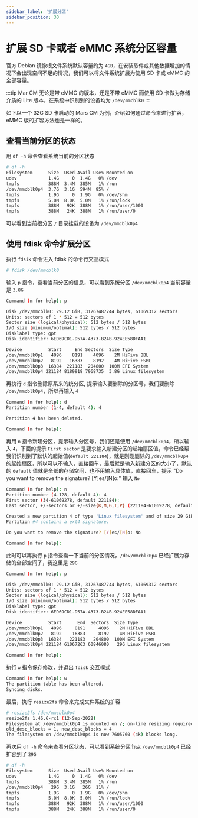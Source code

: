 ```yaml
---
sidebar_label: '扩展分区'
sidebar_position: 30
---
```


# 扩展 SD 卡或者 eMMC 系统分区容量

官方 Debian 镜像根文件系统默认容量约为 `4GB`，在安装软件或其他数据增加的情况下会出现空间不足的情况，我们可以将文件系统扩展为使用 SD 卡或 eMMC 的全部容量。

:::tip
Mar CM 无论是带 eMMC 的版本，还是不带 eMMC 而使用 SD 卡做为存储介质的 Lite 版本，在系统中识别到的设备均为 `/dev/mmcblk0`
:::

如下以一个 32G SD 卡启动的 Mars CM 为例，介绍如何通过命令来进行扩容，eMMC 版的扩容方法也是一样的。

## 查看当前分区的状态

用 `df -h` 命令查看系统当前的分区状态

```bash
# df -h
Filesystem      Size  Used Avail Use% Mounted on
udev            1.4G     0  1.4G   0% /dev
tmpfs           388M  3.4M  385M   1% /run
/dev/mmcblk0p4  3.7G  3.1G  594M  85% /
tmpfs           1.9G     0  1.9G   0% /dev/shm
tmpfs           5.0M  8.0K  5.0M   1% /run/lock
tmpfs           388M   92K  388M   1% /run/user/1000
tmpfs           388M   24K  388M   1% /run/user/0
```

可以看到当前根分区 `/` 目录挂载的设备为 `/dev/mmcblk0p4`

## 使用 fdisk 命令扩展分区

执行 `fdsik` 命令进入 fdisk 的命令行交互模式

```bash
# fdisk /dev/mmcblk0
```

输入 `p` 指令，查看当前分区的信息，可以看到系统分区 `/dev/mmcblk0p4` 当前容量是 `3.8G`

```bash
Command (m for help): p

Disk /dev/mmcblk0: 29.12 GiB, 31267487744 bytes, 61069312 sectors
Units: sectors of 1 * 512 = 512 bytes
Sector size (logical/physical): 512 bytes / 512 bytes
I/O size (minimum/optimal): 512 bytes / 512 bytes
Disklabel type: gpt
Disk identifier: 6ED69CD1-D57A-4373-B24B-924EE58DFAA1

Device          Start     End Sectors  Size Type
/dev/mmcblk0p1   4096    8191    4096    2M HiFive BBL
/dev/mmcblk0p2   8192   16383    8192    4M HiFive FSBL
/dev/mmcblk0p3  16384  221183  204800  100M EFI System
/dev/mmcblk0p4 221184 8189918 7968735  3.8G Linux filesystem
```

再执行 `d` 指令删除原系来的统分区, 提示输入要删除的分区号，我们要删除 `/dev/mmcblk0p4`，所以再输入 `4`

```bash
Command (m for help): d
Partition number (1-4, default 4): 4

Partition 4 has been deleted.

Command (m for help):
```

再用 `n` 指令新建分区，提示输入分区号，我们还是使用 `/dev/mmcblk0p4`，所以输入 `4`，下面的提示 `First sector` 是要求输入新建分区的起始扇区值，命令已经帮我们识别到了默认的起始值(`default 221184`)，就是刚刚删除的 `/dev/mmcblk0p4` 的起始扇区，所以可以不输入，直接回车，最后就是输入新建分区的大小了，默认的 `default` 值就是全部的存储空间，也不用输入具体值，直接回车，提示 "Do you want to remove the signature? [Y]es/[N]o:" 输入 `No`

```bash
Command (m for help): n
Partition number (4-128, default 4): 4
First sector (34-61069278, default 221184): 
Last sector, +/-sectors or +/-size{K,M,G,T,P} (221184-61069278, default 61067263): 

Created a new partition 4 of type 'Linux filesystem' and of size 29 GiB.
Partition #4 contains a ext4 signature.

Do you want to remove the signature? [Y]es/[N]o: No

Command (m for help):
```

此时可以再执行 `p` 指令查看一下当前的分区情况，`/dev/mmcblk0p4` 已经扩展为存储的全部空间了，我这里是 `29G`

```bash
Command (m for help): p

Disk /dev/mmcblk0: 29.12 GiB, 31267487744 bytes, 61069312 sectors
Units: sectors of 1 * 512 = 512 bytes
Sector size (logical/physical): 512 bytes / 512 bytes
I/O size (minimum/optimal): 512 bytes / 512 bytes
Disklabel type: gpt
Disk identifier: 6ED69CD1-D57A-4373-B24B-924EE58DFAA1

Device          Start      End  Sectors  Size Type
/dev/mmcblk0p1   4096     8191     4096    2M HiFive BBL
/dev/mmcblk0p2   8192    16383     8192    4M HiFive FSBL
/dev/mmcblk0p3  16384   221183   204800  100M EFI System
/dev/mmcblk0p4 221184 61067263 60846080   29G Linux filesystem

Command (m for help):
```

执行 `w` 指令保存修改，并退出 `fdisk` 交互模式

```bash
Command (m for help): w
The partition table has been altered.
Syncing disks.
```

最后，执行 `resize2fs` 命令来完成文件系统的扩容

```bash
# resize2fs /dev/mmcblk0p4 
resize2fs 1.46.6-rc1 (12-Sep-2022)
Filesystem at /dev/mmcblk0p4 is mounted on /; on-line resizing required
old_desc_blocks = 1, new_desc_blocks = 4
The filesystem on /dev/mmcblk0p4 is now 7605760 (4k) blocks long.
```

再次用 `df -h` 命令来查看分区状态，可以看到系统分区节点 `/dev/mmcblk0p4` 已经扩容到了 `29G`

```bash
# df -h
Filesystem      Size  Used Avail Use% Mounted on
udev            1.4G     0  1.4G   0% /dev
tmpfs           388M  3.4M  385M   1% /run
/dev/mmcblk0p4   29G  3.1G   26G  11% /
tmpfs           1.9G     0  1.9G   0% /dev/shm
tmpfs           5.0M  8.0K  5.0M   1% /run/lock
tmpfs           388M   92K  388M   1% /run/user/1000
tmpfs           388M   24K  388M   1% /run/user/0
```